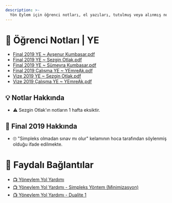 ```yaml
---
description: >-
  Yön Eylem için öğrenci notları, el yazıları, tutulmuş veya alınmış notlar
---
```


# 📕 Öğrenci Notları \| YE

<!--YPackage.YGitbookIntegration-tarafından-otomatik-oluşturulmuştur-->

- [Final 2019 YE ~ Ayşenur Kumbasar.pdf](Final%202019%20YE%20~%20Ay%C5%9Fenur%20Kumbasar.pdf)
- [Final 2019 YE ~ Sezgin Otlak.pdf](Final%202019%20YE%20~%20Sezgin%20Otlak.pdf)
- [Final 2019 YE ~ Sümeyra Kumbasar.pdf](Final%202019%20YE%20~%20S%C3%BCmeyra%20Kumbasar.pdf)
- [Final 2019 Çalışma YE ~ YEmreAk.pdf](Final%202019%20%C3%87al%C4%B1%C5%9Fma%20YE%20~%20YEmreAk.pdf)
- [Vize 2019 YE ~ Sezgin Otlak.pdf](Vize%202019%20YE%20~%20Sezgin%20Otlak.pdf)
- [Vize 2019 Çalışma YE ~ YEmreAk.pdf](Vize%202019%20%C3%87al%C4%B1%C5%9Fma%20YE%20~%20YEmreAk.pdf)

<!--YPackage.YGitbookIntegration-tarafından-otomatik-oluşturulmuştur-->

## 💡 Notlar Hakkında

- ⚠️ Sezgin Otlak'ın notların 1 hafta eksiktir.

## 📅 Final 2019 Hakkında

- 🙄 "Simpleks olmadan sınav mı olur" kelamının hoca tarafından söylenmiş olduğu ifade edilmekte.

# 🔗 Faydalı Bağlantılar

- [📺 Yöneylem Yol Yardımı](https://www.youtube.com/user/YoneylemDestek/videos)
- [📺 Yöneylem Yol Yardımı - Simpleks Yöntem (Minimizasyon)](https://www.youtube.com/watch?v=4zfZ3bmTeOc)
- [📺 Yöneylem Yol Yardımı - Dualite 1](https://www.youtube.com/watch?v=t8aEzBOOJFM)
